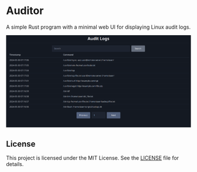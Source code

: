 # Auditor

A simple Rust program with a minimal web UI for displaying Linux audit logs.

![auditor](./resources/auditor_screenshot.png)

## License

This project is licensed under the MIT License. See the [LICENSE](LICENSE) file for details.

